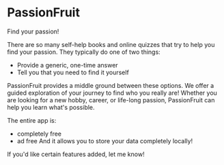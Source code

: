 # PassionFruit
Find your passion!

There are so many self-help books and online quizzes that try to help you find your passion. They typically do one of two things:
- Provide a generic, one-time answer
- Tell you that you need to find it yourself

PassionFruit provides a middle ground between these options. We offer a guided exploration of your journey to find who you really are! Whether you are looking for a new hobby, career, or life-long passion, PassionFruit can help you learn what's possible.

The entire app is:
- completely free
- ad free
And it allows you to store your data completely locally!

If you'd like certain features added, let me know!